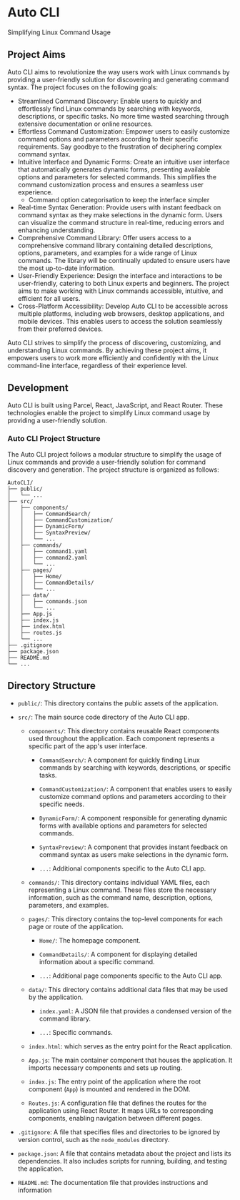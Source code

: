 # Auto CLI

Simplifying Linux Command Usage

## Project Aims

Auto CLI aims to revolutionize the way users work with Linux commands by providing a user-friendly solution for discovering and generating command syntax. The project focuses on the following goals:

- Streamlined Command Discovery: Enable users to quickly and effortlessly find Linux commands by searching with keywords, descriptions, or specific tasks. No more time wasted searching through extensive documentation or online resources.
- Effortless Command Customization: Empower users to easily customize command options and parameters according to their specific requirements. Say goodbye to the frustration of deciphering complex command syntax.
- Intuitive Interface and Dynamic Forms: Create an intuitive user interface that automatically generates dynamic forms, presenting available options and parameters for selected commands. This simplifies the command customization process and ensures a seamless user experience.
  - Command option categorisation to keep the interface simpler
- Real-time Syntax Generation: Provide users with instant feedback on command syntax as they make selections in the dynamic form. Users can visualize the command structure in real-time, reducing errors and enhancing understanding.
- Comprehensive Command Library: Offer users access to a comprehensive command library containing detailed descriptions, options, parameters, and examples for a wide range of Linux commands. The library will be continually updated to ensure users have the most up-to-date information.
- User-Friendly Experience: Design the interface and interactions to be user-friendly, catering to both Linux experts and beginners. The project aims to make working with Linux commands accessible, intuitive, and efficient for all users.
- Cross-Platform Accessibility: Develop Auto CLI to be accessible across multiple platforms, including web browsers, desktop applications, and mobile devices. This enables users to access the solution seamlessly from their preferred devices.

Auto CLI strives to simplify the process of discovering, customizing, and understanding Linux commands. By achieving these project aims, it empowers users to work more efficiently and confidently with the Linux command-line interface, regardless of their experience level.

## Development

Auto CLI is built using Parcel, React, JavaScript, and React Router. These technologies enable the project to simplify Linux command usage by providing a user-friendly solution.

### Auto CLI Project Structure

The Auto CLI project follows a modular structure to simplify the usage of Linux commands and provide a user-friendly solution for command discovery and generation. The project structure is organized as follows:

```
AutoCLI/
├── public/
│   └── ...
├── src/
│   ├── components/
│   │   ├── CommandSearch/
│   │   ├── CommandCustomization/
│   │   ├── DynamicForm/
│   │   ├── SyntaxPreview/
│   │   └── ...
│   ├── commands/
│   │   ├── command1.yaml
│   │   ├── command2.yaml
│   │   └── ...
│   ├── pages/
│   │   ├── Home/
│   │   ├── CommandDetails/
│   │   └── ...
│   ├── data/
│   │   ├── commands.json
│   │   └── ...
│   ├── App.js
│   ├── index.js
│   ├── index.html
│   ├── routes.js
│   └── ...
├── .gitignore
├── package.json
├── README.md
└── ...
```

## Directory Structure

- `public/`: This directory contains the public assets of the application.

- `src/`: The main source code directory of the Auto CLI app.

  - `components/`: This directory contains reusable React components used throughout the application. Each component represents a specific part of the app's user interface.

    - `CommandSearch/`: A component for quickly finding Linux commands by searching with keywords, descriptions, or specific tasks.

    - `CommandCustomization/`: A component that enables users to easily customize command options and parameters according to their specific needs.

    - `DynamicForm/`: A component responsible for generating dynamic forms with available options and parameters for selected commands.

    - `SyntaxPreview/`: A component that provides instant feedback on command syntax as users make selections in the dynamic form.

    - `...`: Additional components specific to the Auto CLI app.

  - `commands/`: This directory contains individual YAML files, each representing a Linux command. These files store the necessary information, such as the command name, description, options, parameters, and examples.

  - `pages/`: This directory contains the top-level components for each page or route of the application.

    - `Home/`: The homepage component.

    - `CommandDetails/`: A component for displaying detailed information about a specific command.

    - `...`: Additional page components specific to the Auto CLI app.

  - `data/`: This directory contains additional data files that may be used by the application.

    - `index.yaml`: A JSON file that provides a condensed version of the command library.

    - `...`: Specific commands.

  - `index.html`: which serves as the entry point for the React application.

  - `App.js`: The main container component that houses the application. It imports necessary components and sets up routing.

  - `index.js`: The entry point of the application where the root component (`App`) is mounted and rendered in the DOM.

  - `Routes.js`: A configuration file that defines the routes for the application using React Router. It maps URLs to corresponding components, enabling navigation between different pages.

- `.gitignore`: A file that specifies files and directories to be ignored by version control, such as the `node_modules` directory.

- `package.json`: A file that contains metadata about the project and lists its dependencies. It also includes scripts for running, building, and testing the application.

- `README.md`: The documentation file that provides instructions and information
